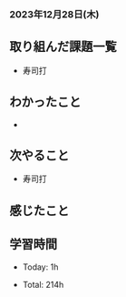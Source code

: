 ### 2023年12月28日(木)

## 取り組んだ課題一覧

- 寿司打


## わかったこと

- 

## 次やること

- 寿司打


## 感じたこと


## 学習時間

- Today: 1h

- Total: 214h

